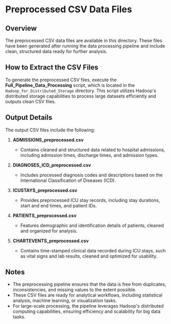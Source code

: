 # Preprocessed CSV Data Files

## Overview

The preprocessed CSV data files are available in this directory. These files have been generated after running the data processing pipeline and include clean, structured data ready for further analysis.

## How to Extract the CSV Files

To generate the preprocessed CSV files, execute the **Full_Pipeline_Data_Processing** script, which is located in the `Hadoop_for_Distributed_Storage` directory. 
This script utilizes Hadoop's distributed storage capabilities to process large datasets efficiently and outputs clean CSV files.

## Output Details

The output CSV files include the following:

1. **ADMISSIONS_preprocessed.csv**  
   - Contains cleaned and structured data related to hospital admissions, including admission times, discharge times, and admission types.

2. **DIAGNOSES_ICD_preprocessed.csv**  
   - Includes processed diagnosis codes and descriptions based on the International Classification of Diseases (ICD).

3. **ICUSTAYS_preprocessed.csv**  
   - Provides preprocessed ICU stay records, including stay durations, start and end times, and patient IDs.

4. **PATIENTS_preprocessed.csv**  
   - Features demographic and identification details of patients, cleaned and organized for analysis.

5. **CHARTEVENTS_preprocessed.csv**  
   - Contains time-stamped clinical data recorded during ICU stays, such as vital signs and lab results, cleaned and optimized for usability.

## Notes

- The preprocessing pipeline ensures that the data is free from duplicates, inconsistencies, and missing values to the extent possible.
- These CSV files are ready for analytical workflows, including statistical analysis, machine learning, or visualization tasks.
- For large-scale processing, the pipeline leverages Hadoop's distributed computing capabilities, ensuring efficiency and scalability for big data tasks.
